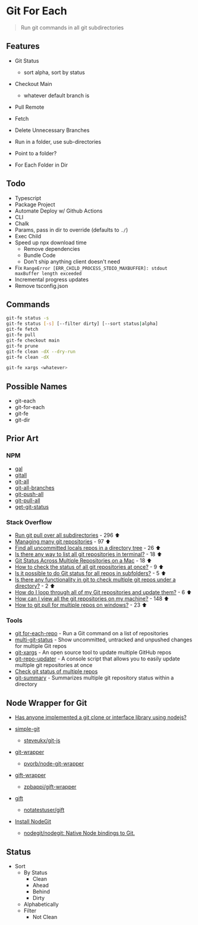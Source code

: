 # Git For Each

> Run git commands in all git subdirectories



## Features

* Git Status
  * sort alpha, sort by status
* Checkout Main
  * whatever default branch is
* Pull Remote
* Fetch
* Delete Unnecessary Branches

* Run in a folder, use sub-directories
* Point to a folder?
* For Each Folder in Dir

## Todo

* Typescript
* Package Project
* Automate Deploy w/ Github Actions
* CLI
* Chalk
* Params, pass in dir to override (defaults to `./`)
* Exec Child
* Speed up npx download time
  * Remove dependencies
  * Bundle Code
  * Don't ship anything client doesn't need
* Fix `RangeError [ERR_CHILD_PROCESS_STDIO_MAXBUFFER]: stdout maxBuffer length exceeded`
* Incremental progress updates
* Remove tsconfig.json


## Commands

```bash
git-fe status -s
git-fe status [-s] [--filter dirty] [--sort status|alpha]
git-fe fetch
git-fe pull
git-fe checkout main
git-fe prune
git-fe clean -dX --dry-run
git-fe clean -dX

git-fe xargs <whatever>
```

## Possible Names

* git-each
* git-for-each
* git-fe
* git-dir

## Prior Art

### NPM

* [gal](https://www.npmjs.com/package/gal)
* [gitall](https://www.npmjs.com/package/gitall)
* [git-all](https://www.npmjs.com/package/git-all)
* [git-all-branches](https://www.npmjs.com/package/git-all-branches)
* [git-push-all](https://www.npmjs.com/package/git-push-all)
* [git-pull-all](https://www.npmjs.com/package/git-pull-all)
* [get-git-status](https://www.npmjs.com/package/get-git-status)

### Stack Overflow

* [Run git pull over all subdirectories](https://stackoverflow.com/q/3497123/1366033) - 296 ⬆️
* [Managing many git repositories](https://stackoverflow.com/q/816619/1366033) - 97 ⬆️
* [Find all uncommitted locals repos in a directory tree](https://stackoverflow.com/q/961101/1366033) - 26 ⬆️
* [Is there any way to list all git repositories in terminal?](https://stackoverflow.com/q/5101485/1366033) - 18 ⬆️
* [Git Status Across Multiple Repositories on a Mac](https://stackoverflow.com/q/2765253/1366033) - 18 ⬆️
* [How to check the status of all git repositories at once?](https://stackoverflow.com/q/24352701/1366033) - 9 ⬆️
* [Is it possible to do Git status for all repos in subfolders?](https://stackoverflow.com/q/24390040/1366033) - 5 ⬆️
* [Is there any functionality in git to check multiple git repos under a directory?](https://stackoverflow.com/q/7604960/1366033) - 2 ⬆️
* [How do I loop through all of my Git repositories and update them?](https://stackoverflow.com/q/31994427/1366033) - 6 ⬆️
* [How can I view all the git repositories on my machine?](https://stackoverflow.com/q/2020812/1366033) - 148 ⬆️
* [How to git pull for multiple repos on windows?](https://stackoverflow.com/q/24223630/1366033) - 23 ⬆️

### Tools

* [git for-each-repo](https://git-scm.com/docs/git-for-each-repo) - Run a Git command on a list of repositories
* [multi-git-status](https://github.com/fboender/multi-git-status) - Show uncommitted, untracked and unpushed changes for multiple Git repos
* [git-xargs](https://blog.gruntwork.io/introducing-git-xargs-an-open-source-tool-to-update-multiple-github-repos-753f9f3675ec) - An open source tool to update multiple GitHub repos
* [git-repo-updater](https://github.com/earwig/git-repo-updater) - A console script that allows you to easily update multiple git repositories at once
* [Check git status of multiple repos](https://gist.github.com/mzabriskie/6631607)
* [git-summary](https://github.com/MirkoLedda/git-summary) - Summarizes multiple git repository status within a directory

## Node Wrapper for Git

* [Has anyone implemented a git clone or interface library using nodejs?](https://stackoverflow.com/q/5955891/1366033)

* [simple-git](https://www.npmjs.com/package/simple-git)
  * [steveukx/git-js](https://github.com/steveukx/git-js)
* [git-wrapper](https://www.npmjs.com/package/git-wrapper)
  * [pvorb/node-git-wrapper](https://github.com/pvorb/node-git-wrapper)
* [gift-wrapper](https://www.npmjs.com/package/gift-wrapper)
  * [zpbappi/gift-wrapper](https://github.com/zpbappi/gift-wrapper)
* [gift](https://www.npmjs.com/package/gift)
  * [notatestuser/gift](https://github.com/notatestuser/gift)
* [Install NodeGit](https://www.nodegit.org/)
  * [nodegit/nodegit: Native Node bindings to Git.](https://github.com/nodegit/nodegit)


## Status

* Sort
  * By Status
    * Clean
    * Ahead
    * Behind
    * Dirty
  * Alphabetically
  * Filter
    * Not Clean


